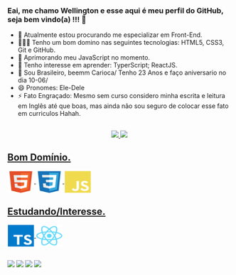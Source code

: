 ### Eai, me chamo Wellington e esse aqui é meu perfil do GitHub, seja bem vindo(a) !!!  💙

- 🎯 Atualmente estou procurando me especializar em Front-End.
- 🧙🏽‍♂️ Tenho um bom domino nas seguintes tecnologias: HTML5, CSS3, Git e GitHub.
- 🌱 Aprimorando meu JavaScript no momento.
- 🤔 Tenho interesse em aprender: TyperScript; ReactJS.
- 💬 Sou Brasileiro, beemm Carioca/ Tenho 23 Anos e faço aniversario no dia 10-06/ 
- 😄 Pronomes: Ele-Dele
- ⚡ Fato Engraçado: Mesmo sem curso considero minha escrita e leitura em Inglês até que boas, mas ainda não sou seguro de colocar esse fato em curriculos Hahah.

##

<div align="center">
  <a href="https://github.com/WellingtonBC">
  <img height="131em" src="https://github-readme-stats.vercel.app/api?username=WellingtonBC&show_icons=true&theme=dark&include_all_commits=true&count_private=true"/>
  <img height="131em" src="https://github-readme-stats.vercel.app/api/top-langs/?username=WellingtonBC&layout=compact&langs_count=7&theme=dark"/>
</div>
 
 <h2>Bom Domínio.</h2>
 <img align="center" alt="Rafa-HTML" height="50" width="60" src="https://raw.githubusercontent.com/devicons/devicon/master/icons/html5/html5-original.svg">
  <img align="center" alt="Rafa-CSS" height="50" width="60" src="https://raw.githubusercontent.com/devicons/devicon/master/icons/css3/css3-original.svg">
  <img align="center" alt="Rafa-Js" height="50" width="60" src="https://raw.githubusercontent.com/devicons/devicon/master/icons/javascript/javascript-plain.svg">
 <h2>Estudando/Interesse.</h2>
  <img align="center" alt="Rafa-Ts" height="50" width="60" src="https://raw.githubusercontent.com/devicons/devicon/master/icons/typescript/typescript-plain.svg">
  <img align="center" alt="Rafa-React" height="50" width="60" src="https://raw.githubusercontent.com/devicons/devicon/master/icons/react/react-original.svg">

  ##
  
  
  <div> 
     <a href="https://www.facebook.com/Wellington.Buscacio/" target="_blank"><img src="https://img.shields.io/badge/Facebook-1877F2?style=for-the-badge&logo=facebook&logoColor=white"></a> 
     <a href="https://twitter.com/kblin_" target="_blank"><img src="https://img.shields.io/badge/Twitter-1DA1F2?style=for-the-badge&logo=twitter&logoColor=white"></a> 
   <a href="https://instagram.com/kbli.n" target="_blank"><img src="https://img.shields.io/badge/-Instagram-%23E4405F?style=for-the-badge&logo=instagram&logoColor=white"></a>
  <a href="https://www.linkedin.com/in/wellington-borges-corr%C3%AAa-673809232/" target="_blank"><img src="https://img.shields.io/badge/-LinkedIn-%230077B5?style=for-the-badge&logo=linkedin&logoColor=white"></a>
  </div>
